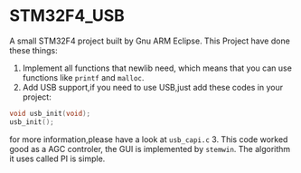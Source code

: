 # STM32F4_USB
A small STM32F4 project built by Gnu ARM Eclipse.
This Project have done these things:
1. Implement all functions that newlib need, which means that you can use functions like `printf` and `malloc`.
2. Add USB support,if you need to use USB,just add these codes in your project:
```CPP
void usb_init(void);
usb_init();
```
for more information,please have a look at `usb_capi.c`
3. This code worked good as a AGC controler, the GUI is implemented by `stemwin`. The algorithm it uses called PI is simple.


